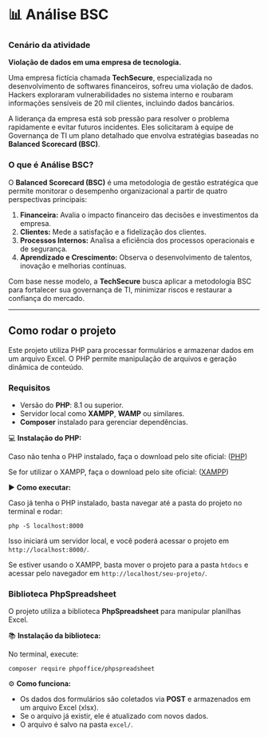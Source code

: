 # 📊 Análise BSC

### Cenário da atividade

**Violação de dados em uma empresa de tecnologia.**

Uma empresa fictícia chamada **TechSecure**, especializada no desenvolvimento de softwares financeiros, sofreu uma violação de dados. Hackers exploraram vulnerabilidades no sistema interno e roubaram informações sensíveis de 20 mil clientes, incluindo dados bancários.

A liderança da empresa está sob pressão para resolver o problema rapidamente e evitar futuros incidentes. Eles solicitaram à equipe de Governança de TI um plano detalhado que envolva estratégias baseadas no **Balanced Scorecard (BSC)**.

### O que é Análise BSC?

O **Balanced Scorecard (BSC)** é uma metodologia de gestão estratégica que permite monitorar o desempenho organizacional a partir de quatro perspectivas principais:

1. **Financeira:** Avalia o impacto financeiro das decisões e investimentos da empresa.
2. **Clientes:** Mede a satisfação e a fidelização dos clientes.
3. **Processos Internos:** Analisa a eficiência dos processos operacionais e de segurança.
4. **Aprendizado e Crescimento:** Observa o desenvolvimento de talentos, inovação e melhorias contínuas.

Com base nesse modelo, a **TechSecure** busca aplicar a metodologia BSC para fortalecer sua governança de TI, minimizar riscos e restaurar a confiança do mercado.

---

## Como rodar o projeto

Este projeto utiliza PHP para processar formulários e armazenar dados em um arquivo Excel. O PHP permite manipulação de arquivos e geração dinâmica de conteúdo.

### Requisitos

- Versão do **PHP**: 8.1 ou superior.
- Servidor local como **XAMPP**, **WAMP** ou similares.
- **Composer** instalado para gerenciar dependências.

💻 **Instalação do PHP:**

Caso não tenha o PHP instalado, faça o download pelo site oficial:
([PHP](www.php.net/downloads))

Se for utilizar o XAMPP, faça o download pelo site oficial:
([XAMPP](https://www.apachefriends.org/index.html))

▶️ **Como executar:**

Caso já tenha o PHP instalado, basta navegar até a pasta do projeto no terminal e rodar:

```
php -S localhost:8000
```

Isso iniciará um servidor local, e você poderá acessar o projeto em `http://localhost:8000/`.

Se estiver usando o XAMPP, basta mover o projeto para a pasta `htdocs` e acessar pelo navegador em `http://localhost/seu-projeto/`.

### Biblioteca PhpSpreadsheet

O projeto utiliza a biblioteca **PhpSpreadsheet** para manipular planilhas Excel.

📚 **Instalação da biblioteca:**

No terminal, execute:
```
composer require phpoffice/phpspreadsheet
```

⚙️ **Como funciona:**

- Os dados dos formulários são coletados via **POST** e armazenados em um arquivo Excel (xlsx).
- Se o arquivo já existir, ele é atualizado com novos dados.
- O arquivo é salvo na pasta `excel/`.
